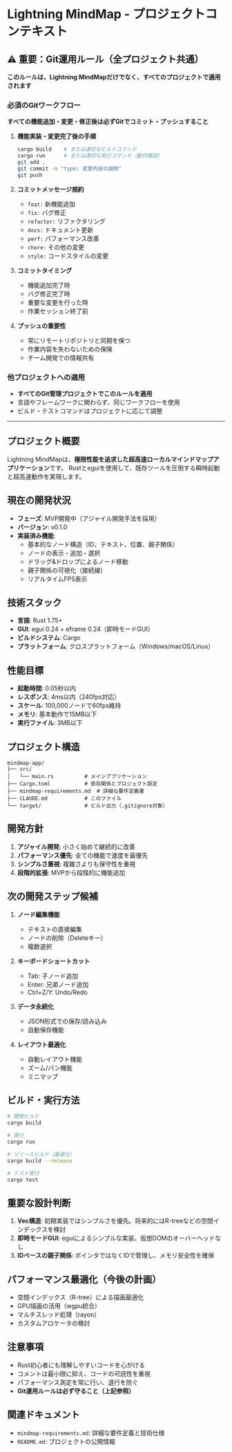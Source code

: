# Lightning MindMap - プロジェクトコンテキスト

## ⚠️ 重要：Git運用ルール（全プロジェクト共通）
**このルールは、Lightning MindMapだけでなく、すべてのプロジェクトで適用されます**

### 必須のGitワークフロー
**すべての機能追加・変更・修正後は必ずGitでコミット・プッシュすること**

1. **機能実装・変更完了後の手順**
   ```bash
   cargo build    # または適切なビルドコマンド
   cargo run      # または適切な実行コマンド（動作確認）
   git add .
   git commit -m "type: 変更内容の説明"
   git push
   ```

2. **コミットメッセージ規約**
   - `feat:` 新機能追加
   - `fix:` バグ修正  
   - `refactor:` リファクタリング
   - `docs:` ドキュメント更新
   - `perf:` パフォーマンス改善
   - `chore:` その他の変更
   - `style:` コードスタイルの変更

3. **コミットタイミング**
   - 機能追加完了時
   - バグ修正完了時
   - 重要な変更を行った時
   - 作業セッション終了前

4. **プッシュの重要性**
   - 常にリモートリポジトリと同期を保つ
   - 作業内容を失わないための保険
   - チーム開発での情報共有

### 他プロジェクトへの適用
- **すべてのGit管理プロジェクトでこのルールを適用**
- 言語やフレームワークに関わらず、同じワークフローを使用
- ビルド・テストコマンドはプロジェクトに応じて調整

---

## プロジェクト概要
Lightning MindMapは、**極限性能を追求した超高速ローカルマインドマップアプリケーション**です。
Rustとeguiを使用して、既存ツールを圧倒する瞬時起動と超高速動作を実現します。

## 現在の開発状況
- **フェーズ**: MVP開発中（アジャイル開発手法を採用）
- **バージョン**: v0.1.0
- **実装済み機能**:
  - 基本的なノード構造（ID、テキスト、位置、親子関係）
  - ノードの表示・追加・選択
  - ドラッグ&ドロップによるノード移動
  - 親子関係の可視化（接続線）
  - リアルタイムFPS表示

## 技術スタック
- **言語**: Rust 1.75+
- **GUI**: egui 0.24 + eframe 0.24（即時モードGUI）
- **ビルドシステム**: Cargo
- **プラットフォーム**: クロスプラットフォーム（Windows/macOS/Linux）

## 性能目標
- **起動時間**: 0.05秒以内
- **レスポンス**: 4ms以内（240fps対応）
- **スケール**: 100,000ノードで60fps維持
- **メモリ**: 基本動作で15MB以下
- **実行ファイル**: 3MB以下

## プロジェクト構造
```
mindmap-app/
├── src/
│   └── main.rs          # メインアプリケーション
├── Cargo.toml           # 依存関係とプロジェクト設定
├── mindmap-requirements.md  # 詳細な要件定義書
├── CLAUDE.md            # このファイル
└── target/              # ビルド出力（.gitignore対象）
```

## 開発方針
1. **アジャイル開発**: 小さく始めて継続的に改善
2. **パフォーマンス優先**: 全ての機能で速度を最優先
3. **シンプルさ重視**: 複雑さよりも保守性を重視
4. **段階的拡張**: MVPから段階的に機能追加

## 次の開発ステップ候補
1. **ノード編集機能**
   - テキストの直接編集
   - ノードの削除（Deleteキー）
   - 複数選択

2. **キーボードショートカット**
   - Tab: 子ノード追加
   - Enter: 兄弟ノード追加
   - Ctrl+Z/Y: Undo/Redo

3. **データ永続化**
   - JSON形式での保存/読み込み
   - 自動保存機能

4. **レイアウト最適化**
   - 自動レイアウト機能
   - ズーム/パン機能
   - ミニマップ

## ビルド・実行方法
```bash
# 開発ビルド
cargo build

# 実行
cargo run

# リリースビルド（最適化）
cargo build --release

# テスト実行
cargo test
```

## 重要な設計判断
1. **Vec<Node>構造**: 初期実装ではシンプルさを優先。将来的にはR-treeなどの空間インデックスを検討
2. **即時モードGUI**: eguiによるシンプルな実装。仮想DOMのオーバーヘッドなし
3. **IDベースの親子関係**: ポインタではなくIDで管理し、メモリ安全性を確保

## パフォーマンス最適化（今後の計画）
- 空間インデックス（R-tree）による描画最適化
- GPU描画の活用（wgpu統合）
- マルチスレッド処理（rayon）
- カスタムアロケータの検討

## 注意事項
- Rust初心者にも理解しやすいコードを心がける
- コメントは最小限に抑え、コードの可読性を重視
- パフォーマンス測定を常に行い、退行を防ぐ
- **Git運用ルールは必ず守ること（上記参照）**

## 関連ドキュメント
- `mindmap-requirements.md`: 詳細な要件定義と技術仕様
- `README.md`: プロジェクトの公開情報